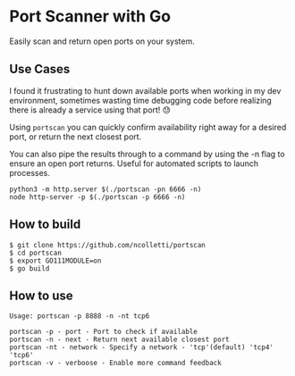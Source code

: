 # Port Scanner with Go
Easily scan and return open ports on your system.

## Use Cases
I found it frustrating to hunt down available ports when working in my dev environment, sometimes wasting time debugging code before realizing there is already a service using that port!  😓

Using `portscan` you can quickly confirm availability right away for a desired port, or return the next closest port.

You can also pipe the results through to a command by using the -n flag to ensure an open port returns. Useful for automated scripts to launch processes.
```
python3 -m http.server $(./portscan -pn 6666 -n)
node http-server -p $(./portscan -p 6666 -n)
```

## How to build
```
$ git clone https://github.com/ncolletti/portscan
$ cd portscan
$ export GO111MODULE=on
$ go build
```

## How to use
```
Usage: portscan -p 8888 -n -nt tcp6

portscan -p - port - Port to check if available
portscan -n - next - Return next available closest port
portscan -nt - network - Specify a network - 'tcp'(default) 'tcp4' 'tcp6'
portscan -v - verboose - Enable more command feedback
```


